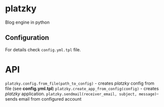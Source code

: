 # platzky

Blog engine in python 

## Configuration

For details check `config.yml.tpl` file.


# API
`platzky.config.from_file(path_to_config)` - creates _platzky_ config from file (see __config.yml.tpl__)
`platzky.create_app_from_config(config)` - creates _platzky_ application.
`platzky.sendmail(receiver_email, subject, message)`- sends email from configured account
